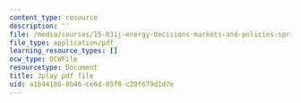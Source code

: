 ```yaml
---
content_type: resource
description: ''
file: /media/courses/15-031j-energy-decisions-markets-and-policies-spring-2012/a1b441860b46ce6d85f8c20f679d1d7e_d-sBKShO90.pdf
file_type: application/pdf
learning_resource_types: []
ocw_type: OCWFile
resourcetype: Document
title: 3play pdf file
uid: a1b44186-0b46-ce6d-85f8-c20f679d1d7e
---
```


